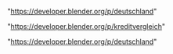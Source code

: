 "https://developer.blender.org/p/deutschland"

"https://developer.blender.org/p/kreditvergleich"

 
"https://developer.blender.org/p/deutschland"


 
